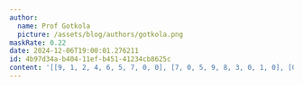 ```yaml
---
author:
  name: Prof Gotkola
  picture: /assets/blog/authors/gotkola.png
maskRate: 0.22
date: 2024-12-06T19:00:01.276211
id: 4b97d34a-b404-11ef-b451-41234cb8625c
content: '[[9, 1, 2, 4, 6, 5, 7, 0, 0], [7, 0, 5, 9, 8, 3, 0, 1, 0], [0, 0, 8, 2, 0, 7, 0, 5, 6], [4, 8, 9, 1, 7, 6, 0, 2, 5], [1, 0, 3, 5, 2, 0, 8, 6, 4], [0, 5, 6, 8, 3, 4, 1, 9, 7], [0, 3, 1, 6, 4, 2, 5, 7, 9], [5, 0, 4, 7, 9, 8, 0, 3, 1], [6, 9, 7, 3, 5, 1, 2, 4, 0]]'
---
```

